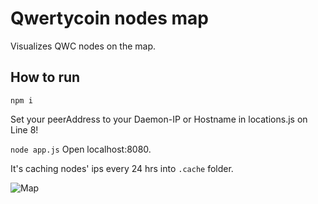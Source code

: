 # Qwertycoin nodes map

Visualizes QWC nodes on the map.

## How to run
`npm i`

Set your peerAddress to your Daemon-IP or Hostname in locations.js on Line 8!

`node app.js`
Open localhost:8080.

It's caching nodes' ips every 24 hrs into `.cache` folder.

![Map](https://qwertycoin.org/wp-content/uploads/2018/03/qwcnodesogimage.png)
